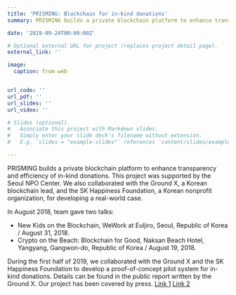```yaml
---
title: 'PRISMING: Blockchain for in-kind donations'
summary: PRISMING builds a private blockchain platform to enhance transparency and efficiency of in-kind donations.

date: '2019-09-24T00:00:00Z'

# Optional external URL for project (replaces project detail page).
external_link: ''

image:
  caption: from web


url_code: ''
url_pdf: ''
url_slides: ''
url_video: ''

# Slides (optional).
#   Associate this project with Markdown slides.
#   Simply enter your slide deck's filename without extension.
#   E.g. `slides = "example-slides"` references `content/slides/example-slides.md`.

---
```


PRISMING builds a private blockchain platform to enhance transparency and efficiency of in-kind donations. This project was supported by the Seoul NPO Center. We also collaborated with the Ground X, a Korean blockchain lead, and the SK Happiness Foundation, a Korean nonprofit organization, for developing a real-world case.

In August 2018, team gave two talks:

- New Kids on the Blockchain, WeWork at Euljiro, Seoul, Republic of Korea / August 31, 2018.
- Crypto on the Beach: Blockchain for Good, Naksan Beach Hotel, Yangyang, Gangwon-do, Republic of Korea / August 19, 2018.

During the first half of 2019, we collaborated with the Ground X and the SK Happiness Foundation to develop a proof-of-concept pilot system for in-kind donations. Details can be found in the public report written by the Ground X. Our project has been covered by press. [Link 1](https://www.kakaocorp.com/page/detail/8693) [Link 2](https://www.news1.kr/articles/?3725822)